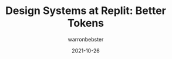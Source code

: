 ---
author: warronbebster
date: 2021-10-26
permalink: false
publisher: replit
tags:
  - design-systems
  - design-tokens
target_url: https://blog.replit.com/rui-tokens
title: "Design Systems at Replit: Better Tokens"
---